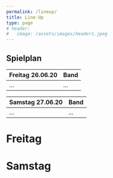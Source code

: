 ```yaml
---
permalink: /lineup/
title: Line-Up
type: page
# header:
#   image: /assets/images/header1.jpeg
---
```


## Spielplan

| Freitag 26.06.20 | Band |
|-------|--------|
| ... | ... |

| Samstag 27.06.20 | Band |
|-------|--------|
| ... | ... |

<!--
Hier zum Download als [Spielplan]( {{ '/assets/downloads/Spielplan_2018.pdf' | relative_url }} )

-->


<!-- | 20:00 - 23:00 | [STRAIGHT](#straight) | -->


<!-- | 14:30 - 15:15 | [LUCAS RIEGER](#lucasrieger) |
| 15:35 - 16:05 | [SCUNKS](#scunks) |
| 16:25 - 16:55 | [SPIT PINK](#spitpink) |
| 17:15 - 18:05 | [BLACK PALMS](#blackpalms) |
| 18:35 - 19:40 | [UWE AGAINST THE MACHINE](#uwe) |
| 20:20 - 21:50 | [KAPELLE PETRA](#kapelle) |
| 22:30 - 23:30 | [BAD NENNDORF BOYS](#bnboys) | -->


# Freitag

# Samstag